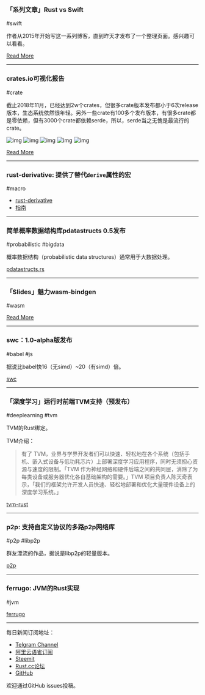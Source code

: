 ### 「系列文章」Rust vs Swift

#swift

作者从2015年开始写这一系列博客，直到昨天才发布了一个整理页面。感兴趣可以看看。

[Read More](https://www.chriskrycho.com/rust-and-swift.html)

---

### crates.io可视化报告

#crate

截止2018年11月，已经达到2w个crates，但很多crate版本发布都小于6次release版本，生态系统依然很年轻。另外一些crate有100多个发布版本，有很多crate都是零依赖，但有3000个crate都依赖serde，所以，serde当之无愧是最流行的crate。

![img](https://wx4.sinaimg.cn/mw690/71684decly1fyghoibbpaj21k80q6goc.jpg)
![img](https://wx3.sinaimg.cn/mw690/71684decly1fyghoie17wj21m20q6mzg.jpg)
![img](https://wx3.sinaimg.cn/mw690/71684decly1fyghoijbjkj217v0u0q84.jpg)
![img](https://wx2.sinaimg.cn/mw690/71684decly1fyghoij5ujj21pi0tugr3.jpg)
![img](https://wx3.sinaimg.cn/mw690/71684decly1fyghoiqjljj21v40sen3f.jpg)

[Read More](https://8-p.info/visualizing-crates-io/)

---

### rust-derivative: 提供了替代`derive`属性的宏

#macro

- [rust-derivative](https://github.com/mcarton/rust-derivative)
- [指南](https://mcarton.github.io/rust-derivative/)

---

### 简单概率数据结构库pdatastructs 0.5发布

#probabilistic #bigdata

概率数据结构（probabilistic data structures）通常用于大数据处理。

[pdatastructs.rs](https://github.com/crepererum/pdatastructs.rs)

---

### 「Slides」魅力wasm-bindgen

#wasm

[Read More](https://speakerdeck.com/tsukushi/attractions-and-interests-of-wasm-bindgen)

---

### swc：1.0-alpha版发布

#babel #js

据说比babel快16（无simd）~20（有simd）倍。

[swc](https://github.com/swc-project/swc)

---

### 「深度学习」运行时前端TVM支持（预发布）

#deeplearning #tvm

TVM的Rust绑定。

TVM介绍：

> 有了 TVM，业界与学界开发者们可以快速、轻松地在各个系统（包括手机、嵌入式设备与低功耗芯片）上部署深度学习应用程序，同时无须担心资源与速度的限制。「TVM 作为神经网络和硬件后端之间的共同层，消除了为每类设备或服务器优化各自基础架构的需要。」TVM 项目负责人陈天奇表示，「我们的框架允许开发人员快速、轻松地部署和优化大量硬件设备上的深度学习系统。」

[tvm-rust](https://github.com/ehsanmok/tvm-rust)

---

### p2p: 支持自定义协议的多路p2p网络库

#p2p #libp2p

群友漂流的作品，据说是libp2p的轻量版本。

[p2p](https://github.com/driftluo/p2p)

---

### ferrugo: JVM的Rust实现

#jvm

[ferrugo](https://github.com/maekawatoshiki/ferrugo)

---

每日新闻订阅地址：

- [Telgram Channel](https://t.me/rust_daily_news )
- [阿里云语雀订阅](https://www.yuque.com/chaosbot/rustnews)
- [Steemit](https://steemit.com/@blackanger)
- [Rust.cc论坛](https://rust.cc)
- [GitHub](https://github.com/RustStudy/rust_daily_news)

欢迎通过GitHub issues投稿。